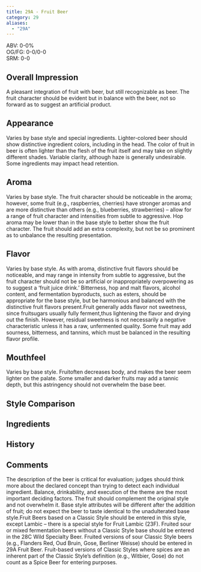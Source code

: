 ```yaml
---
title: 29A - Fruit Beer
category: 29
aliases: 
  - "29A"
---
```


ABV: 0-0%  
OG/FG: 0-0/0-0  
SRM: 0-0  

## Overall Impression
A pleasant integration of fruit with beer, but still recognizable as beer. The fruit character should be evident but in balance with the beer, not so forward as to suggest an artificial product.

## Appearance
Varies by base style and special ingredients. Lighter-colored beer should show distinctive ingredient colors, including in the head. The color of fruit in beer is often lighter than the flesh of the fruit itself and may take on slightly different shades. Variable clarity, although haze is generally undesirable. Some ingredients may impact head retention.

## Aroma
Varies by base style. The fruit character should be noticeable in the aroma; however, some fruit (e.g., raspberries, cherries) have stronger aromas and are more distinctive than others (e.g., blueberries, strawberries) – allow for a range of fruit character and intensities from subtle to aggressive. Hop aroma may be lower than in the base style to better show the fruit character. The fruit should add an extra complexity, but not be so prominent as to unbalance the resulting presentation.

## Flavor
Varies by base style. As with aroma, distinctive fruit flavors should be noticeable, and may range in intensity from subtle to aggressive, but the fruit character should not be so artificial or inappropriately overpowering as to suggest a ‘fruit juice drink.’ Bitterness, hop and malt flavors, alcohol content, and fermentation byproducts, such as esters, should be appropriate for the base style, but be harmonious and balanced with the distinctive fruit flavors present.Fruit generally adds flavor not sweetness, since fruitsugars usually fully ferment,thus lightening the flavor and drying out the finish. However, residual sweetness is not necessarily a negative characteristic unless it has a raw, unfermented quality. Some fruit may add sourness, bitterness, and tannins, which must be balanced in the resulting flavor profile.

## Mouthfeel
Varies by base style. Fruitoften decreases body, and makes the beer seem lighter on the palate. Some smaller and darker fruits may add a tannic depth, but this astringency should not overwhelm the base beer.

## Style Comparison


## Ingredients


## History


## Comments
The description of the beer is critical for evaluation; judges should think more about the declared concept than trying to detect each individual ingredient. Balance, drinkability, and execution of the theme are the most important deciding factors. The fruit should complement the original style and not overwhelm it. Base style attributes will be different after the addition of fruit; do not expect the beer to taste identical to the unadulterated base style.Fruit Beers based on a Classic Style should be entered in this style, except Lambic – there is a special style for Fruit Lambic (23F). Fruited sour or mixed fermentation beers without a Classic Style base should be entered in the 28C Wild Specialty Beer. Fruited versions of sour Classic Style beers (e.g., Flanders Red, Oud Bruin, Gose, Berliner Weisse) should be entered in 29A Fruit Beer. Fruit-based versions of Classic Styles where spices are an inherent part of the Classic Style’s definition (e.g., Witbier, Gose) do not count as a Spice Beer for entering purposes.
